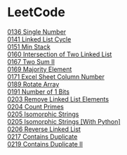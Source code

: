 # LeetCode
<a href="./0136 Single Number">0136 Single Number</a><br>
<a href="./0141 Linked List Cycle">0141 Linked List Cycle</a><br>
<a href="./0151 Min Stack">0151 Min Stack</a><br>
<a href="./0160 Intersection of Two Linked List">0160 Intersection of Two Linked List</a><br>
<a href="./0167 Two Sum II">0167 Two Sum II</a><br>
<a href="./0169 Majority Element">0169 Majority Element</a><br>
<a href="./0171 Excel Sheet Column Number">0171 Excel Sheet Column Number</a><br>
<a href="./0189 Rotate Array">0189 Rotate Array</a><br>
<a href="./0191 Number of 1 Bits">0191 Number of 1 Bits</a><br>
<a href="./0203 Remove Linked List Elements">0203 Remove Linked List Elements</a><br>
<a href="./0204 Count Primes">0204 Count Primes</a><br>
<a href="./0205 Isomorphic Strings">0205 Isomorphic Strings</a><br>
<a href="./0205 Isomorphic Strings [With Python]">0205 Isomorphic Strings [With Python]</a><br>
<a href="./0206 Reverse Linked List">0206 Reverse Linked List</a><br>
<a href="./0217 Contains Duplicate">0217 Contains Duplicate</a><br>
<a href="./0219 Contains Duplicate II">0219 Contains Duplicate II</a><br>
<a href="./"></a><br>
